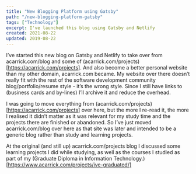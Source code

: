 ```yaml
---
title: "New Blogging Platform using Gatsby"
path: "/new-blogging-platform-gatsby"
tags: ["Technology"]
excerpt: I've launched this blog using Gatsby and Netlify
created: 2021-08-22
updated: 2019-08-22
---
```


I’ve started this new blog on Gatsby and Netlify to take over from acarrick.com/blog and some of (acarrick.com/projects)[https://acarrick.com/projects]. And also become a better personal website than my other domain, acarrick.com became. My website over there doesn’t really fit with the rest of the software development community blog/portfolio/resume style - it’s the wrong style. Since I still have links to (business cards and by-lines) I’ll archive it and reduce the overhead. 

I was going to move everything from (acarrick.com/projects)[https://acarrick.com/projects] over here, but the more I re-read it, the more I realised it didn’t matter as it was relevant for my study time and the projects there are finished or abandoned. So I’ve just moved  acarrick.com/blog over here as that site was later and intended to be a generic blog rather than study and learning projects.

At the original (and still up) acarrick.com/projects blog I discussed some learning projects I did while studying, as well as the courses I studied as part of my (Graduate Diploma in Information Technology.)[https://www.acarrick.com/projects/ive-graduated/]
